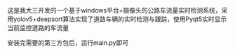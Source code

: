 这是我大三开发的一个基于windows平台+摄像头的公路车流量实时检测系统，采用yolov5+deepsort算法实现了道路车辆的实时检测与跟踪，使用Pyqt5实时显示当前监控道路的车流量

安装完需要的第三方包后，运行main.py即可
